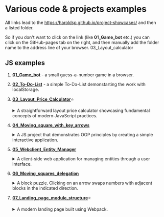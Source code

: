 # Various code & projects examples

All links lead to the https://haroldsp.github.io/project-showcases/ and then a listed folder.

So if you don't want to click on the link (like **01_Game_bot** etc.) you can click on the GitHub-pages tab on the right, and then manually add the folder name to the address line of your browser. 03_Layout_calculator

## JS examples

1. [**01_Game_bot**](https://haroldsp.github.io/project-showcases/01_Game_bot/) - a small guess-a-number game in a browser.
2. [**02_To-Do-List**](https://haroldsp.github.io/project-showcases/02_To-Do-List/) - a simple To-Do-List demonstarting the work with localStorage.
3. [**03_Layout_Price_Calculator**](https://haroldsp.github.io/project-showcases/03_Layout_Price_Calculator/):star:
   <details>
   <summary>А straightforward layout price calculator showcasing fundamental concepts of modern JavaScript practices.</summary>
   This calculator supports two languages and stores user preferences in the localStorage. Given the project's small scale and the presence of only two 
   languages, it employs a non-localization approach, resulting in duplicated content and functions. The original project with different branches representing step-by-step development can be found in this archived [repo] 
   (https://github.com/HaroldSP/JS_course).
   </details>
4. [**04_Moving_square_with_key_arrows**](https://haroldsp.github.io/project-showcases/04_Moving_square_with_key_arrows)
   <details>
   <summary>A JS project that demonstrates OOP principles by creating a simple interactive application.</summary>
   The main focus of the project is a red square that can be moved on the screen using arrow keys. 
   The project emphasizes the use of OOP concepts such as inheritance, prototypes, constructors, and classes to achieve interactive behavior.
   </details>

5. [**05_Webclient_Entity_Manager**](https://haroldsp.github.io/project-showcases/05_Webclient_Entity_Manager)
   <details>
   <summary>A client-side web application for managing entities through a user interface.</summary>
   The application uses object-oriented principles, including inheritance, to define classes with various properties. Users can create entities by filling out a form with fields corresponding to the properties of the chosen 
   class. Upon saving, entities are created based on the selected subclass, stored in an array, and persisted in local storage. The entities are displayed in a table, and users can delete them, which removes them from the 
   array, local storage, and the table. The data is preserved across page refreshes.
   </details>

6. [**06_Moving_squares_delegation**](https://haroldsp.github.io/project-showcases/06_Moving_squares_delegation)
   <details>
   <summary>A block puzzle. Clicking on an arrow swaps numbers with adjacent blocks in the indicated direction.</summary>
   It uses event delegation to handle clicks efficiently and includes a reset button to return the blocks to their original order.
   The script also ensures valid swaps and prevents out-of-bound moves. Desktop version only.
   </details>

7. [**07_Landing_page_module_structure**](https://haroldsp.github.io/project-showcases/07_Landing_page_module_structure/dist):star:
   <details>
   <summary>A modern landing page built using Webpack.</summary>
   Showcasing a variety of web development techniques. The project demonstrates effective usage of modal windows, event delegation, sliders (both custom and Swiper-based), form validation with regular expressions, and diverse animations. All of these features come together to create an engaging and interactive user experience.
   </details>
